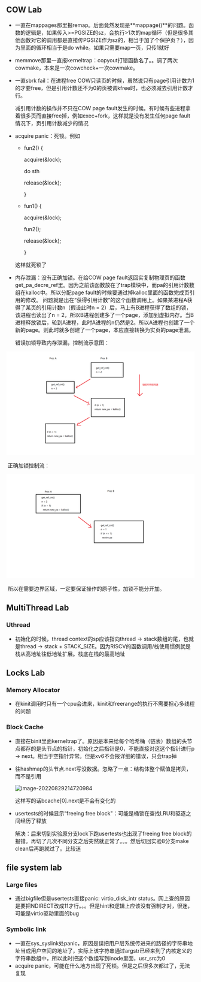 ## COW Lab

- 一直在mappages那里报remap。后面竟然发现是**mappage()**的问题。函数的逻辑是，如果传入>=PGSIZE的sz，会执行>1次的map循环（但是很多其他函数对它的调用都是直接传PGSIZE作为sz的，相当于加了个保护页？），因为里面的循环相当于是do while。如果只需要map一页，只传1就好

- memmove那里一直报kerneltrap：copyout打错函数名了。。调了两次cowmake，本来是一次cowcheck+一次cowmake。

- 一直sbrk fail：在进程free COW只读页的时候，虽然说只有page引用计数为1的才要free，但是引用计数还不为0的页被调kfree时，也必须减去引用计数才行。

  减引用计数的操作并不只在COW page fault发生的时候。有时候有些进程拿着很多页而直接free掉，例如exec+fork，这样就是没有发生任何page fault情况下，页引用计数减少的情况

- acquire panic：死锁。例如

  - fun2() {

    acquire(&lock);

    do sth

    release(&lock);

    }

  - fun1() {

    acquire(&lock);

    fun2();

    release(&lock);

    }

  这样就死锁了

- 内存泄漏：没有正确加锁。在给COW page fault返回实复制物理页的函数get_pa_decre_ref里。因为之前该函数放在了trap模块中，而pa的引用计数数组在kalloc中。所以分配page fault的时候要通过掉kalloc里面的函数完成页引用的修改。
  问题就是出在“获得引用计数”的这个函数调用上。如果某进程A获得了某页的引用计数n（假设此时n = 2）后，马上有B进程获得了数组的锁，该进程也读出了n = 2，所以B进程创建多了一个page，添加到虚拟内存。当B进程释放锁后，轮到A进程，此时A进程的n仍然是2。所以A进程也创建了一个新的page。则此时就多创建了一个page，本应直接转换为实页的page泄漏。

  错误加锁导致内存泄漏，控制流示意图：

![内存泄漏示意](picture\内存泄漏示意.png)

​	正确加锁控制流：

![避免内存泄漏示意](picture\避免内存泄漏示意.png)

​	所以在需要边界区域，一定要保证操作的原子性，加锁不能分开加。



## MultiThread Lab

### Uthread

- 初始化的时候，thread context的sp应该指向thread -> stack数组的尾，也就是thread -> stack + STACK_SIZE。因为RISCV的函数调用/栈使用惯例就是栈从高地址往低地址扩展。栈底在栈的最高地址



## Locks Lab

### Memory Allocator

- 在kinit调用时只有一个cpu会进来，kinit和freerange的执行不需要担心多线程的问题

### Block Cache 

- 直接在binit里面kerneltrap了。原因是本来给每个哈希桶（链表）数组的头节点都存的是头节点的指针，初始化之后指针是0，不能直接对这这个指针进行p -> next。相当于空指针异常。但是xv6不会报详细的错误，只会trap掉

- 往hashmap的头节点.next写没数据。忽略了一点：结构体整个赋值是拷贝，而不是引用

  ![image-20220829214720984](C:\Users\Aaron\AppData\Roaming\Typora\typora-user-images\image-20220829214720984.png)

  这样写的话bcache[0].next是不会有变化的

- usertests的时候显示“freeing free block"：可能是桶锁在查找LRU和驱逐之间经历了释放

  解决：后来切到实验原分支lock下跑usertests也出现了freeing free block的报错。再切了几次不同分支之后突然就正常了。。。然后切回实验8分支make clean后再跑就过了。比较迷



## file system lab

### Large files

- 通过bigfile但是usertests直接panic: virtio_disk_intr status。网上查的原因是要把NDIRECT改成11才行。。。但是hint和逻辑上应该没有强制才对，很迷，可能是virtio驱动里面的bug

### Symbolic link

- 一直在sys_syslink处panic，原因是误把用户层系统传进来的路径的字符串地址当成用户空间的地址了，实际上该字符串通过argstr已经来到了内核定义的字符串数组中，所以此时把这个数组写到inode里面，usr_src为0
- acquire panic，可能在什么地方出现了死锁。但是之后很多次都过了，无法复现